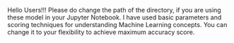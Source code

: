 Hello Users!!!
Please do change the path of the directory, if you are using these model in your Jupyter Notebook.
I have used basic parameters and scoring techniques for understanding Machine Learning concepts.
You can change it to your flexibility to achieve maximum accuracy score.
